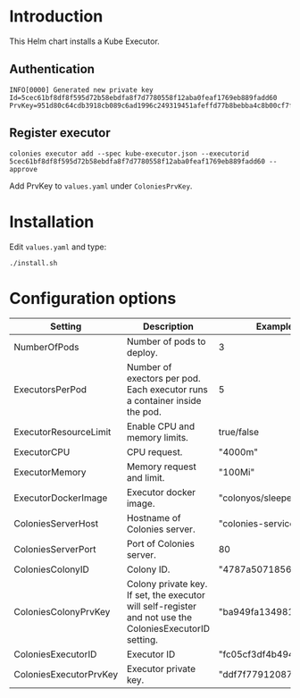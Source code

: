# Introduction
This Helm chart installs a Kube Executor.

## Authentication 
```console
INFO[0000] Generated new private key  
Id=5cec61bf8df8f595d72b58ebdfa8f7d7780558f12aba0feaf1769eb889fadd60 
PrvKey=951d80c64cdb3918cb089c6ad1996c249319451afeffd77b8bebba4c8b00cf7f
```

## Register executor
```console
colonies executor add --spec kube-executor.json --executorid 5cec61bf8df8f595d72b58ebdfa8f7d7780558f12aba0feaf1769eb889fadd60 --approve
```

Add PrvKey to `values.yaml` under `ColoniesPrvKey`.

# Installation
Edit `values.yaml` and type:

```console
./install.sh
```

# Configuration options
| Setting                | Description                                                                                             | Example value                   |
| ---                    | -----------                                                                                             | ---                             |
| NumberOfPods           | Number of pods to deploy.                                                                               | 3                               |
| ExecutorsPerPod        | Number of exectors per pod. Each executor runs a container inside the pod.                              | 5                               |
| ExecutorResourceLimit  | Enable CPU and memory limits.                                                                           | true/false                      |
| ExecutorCPU            | CPU request.                                                                                            | "4000m"                         |
| ExecutorMemory         | Memory request and limit.                                                                               | "100Mi"                         |
| ExecutorDockerImage    | Executor docker image.                                                                                  | "colonyos/sleepexecutor:v0.0.1" |
| ColoniesServerHost     | Hostname of Colonies server.                                                                            | "colonies-service.colonyos"     |
| ColoniesServerPort     | Port of Colonies server.                                                                                | 80                              |
| ColoniesColonyID       | Colony ID.                                                                                              | "4787a5071856a4acf702b..."      |
| ColoniesColonyPrvKey   | Colony private key. If set, the executor will self-register and not use the ColoniesExecutorID setting. | "ba949fa13498162b6a56f..."      |
| ColoniesExecutorID     | Executor ID                                                                                             | "fc05cf3df4b494e95d6a3..."      |
| ColoniesExecutorPrvKey | Executor private key.                                                                                   | "ddf7f779120875a72684f..."      |
